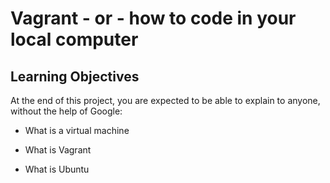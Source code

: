# Vagrant - or - how to code in your local computer
## Learning Objectives


At the end of this project, you are expected to be able to explain to anyone, without the help of Google:

* What is a virtual machine

* What is Vagrant

* What is Ubuntu

